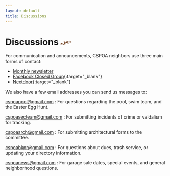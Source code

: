 ```yaml
---
layout: default
title: Discussions
---
```


# Discussions <img width="33" height="14" src="/images/title-flourish.png"/>

For communication and announcements, CSPOA neighbors use three main forms of contact:

* [Monthly newsletter](/news#newsletters)
* [Facebook Closed Group](https://www.facebook.com/groups/568897919855952){:target="_blank"}
* [Nextdoor](https://nextdoor.com/invite/jptjpkddwbxfuahgmgge){:target="_blank"}

We also have a few email addresses you can send us messages to:

[cspoapool@gmail.com](mailto:cspoapool@gmail.com)
: For questions regarding the pool, swim team, and the Easter Egg Hunt.

[cspoasecteam@gmail.com](mailto:cspoasecteam@gmail.com)
: For submitting incidents of crime or valdalism for tracking.

[cspoaarch@gmail.com](mailto:cspoaarch@gmail.com)
: For submitting architectural forms to the committee.

[cspoabkpr@gmail.com](mailto:cspoabkpr@gmail.com)
: For questions about dues, trash service, or updating your directory information.

[cspoanews@gmail.com](mailto:cspoanews@gmail.com)
: For garage sale dates, special events, and general neighborhood questions.
